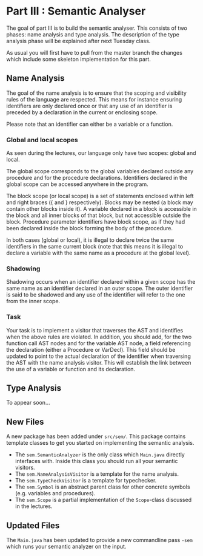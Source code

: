 # Part III : Semantic Analyser

The goal of part III is to build the semantic analyser. This consists of two phases: name analysis and type analysis. The description of the type analysis phase will be explained after next Tuesday class.

As usual you will first have to pull from the master branch the changes which include some skeleton implementation for this part.

## Name Analysis

The goal of the name analysis is to ensure that the scoping and visibility rules of the language are respected. This means for instance ensuring identifiers are only declared once or that any use of an identifier is preceded by a declaration in the current or enclosing scope.

Please note that an identifier can either be a variable or a function.

### Global and local scopes

As seen during the lectures, our language only have two scopes: global and local.

The global scope corresponds to the global variables declared outside any procedure and for the procedure declarations. Identifiers declared in the global scope can be accessed anywhere in the program.

The block scope (or local scope) is a set of statements enclosed within left and right braces ({ and } respectively). Blocks may be nested (a block may contain other blocks inside it). A variable declared in a block is accessible in the block and all inner blocks of that block, but not accessible outside the block. Procedure parameter identifiers have block scope, as if they had been declared inside the block forming the body of the procedure.

In both cases (global or local), it is illegal to declare twice the same identifiers in the same current block (note that this means it is illegal to declare a variable with the same name as a procedure at the global level).


### Shadowing

Shadowing occurs when an identifier declared within a given scope has the same name as an identifier declared in an outer scope. The outer identifier is said to be shadowed and any use of the identifier will refer to the one from the inner scope.

### Task

Your task is to implement a visitor that traverses the AST and identifies when the above rules are violated. In addition, you should add, for the two function call AST nodes and for the variable AST node, a field referencing the declaration (either a Procedure or VarDecl). This field should be updated to point to the actual declaration of the identifier when traversing the AST with the name analysis visitor. This will establish the link between the use of a variable or function and its declaration.


## Type Analysis

To appear soon...

## New Files

A new package has been added under `src/sem/`. This package contains template classes to get you started on implementing the semantic analysis.

 * The `sem.SemanticAnalyzer` is the only class which `Main.java` directly interfaces with. Inside this class you should run all your semantic visitors.
 * The `sem.NameAnalysisVisitor` is a template for the name analysis.
 * The `sem.TypeCheckVisitor` is a template for typechecker.
 * The `sem.Symbol` is an abstract parent class for other concrete symbols (e.g. variables and procedures).
 * The `sem.Scope` is a partial implementation of the `Scope`-class discussed in the lectures.

## Updated Files

The `Main.java` has been updated to provide a new commandline pass `-sem` which runs your semantic analyzer on the input.
